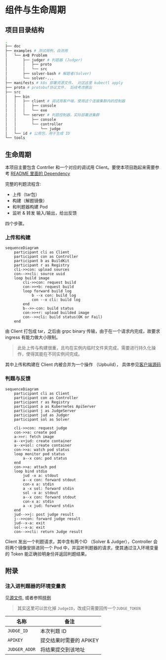 # 组件与生命周期

## 项目目录结构

```bash
.
├── doc
├── examples # 测试用例，自测用
│   └── A+B Problem
│       ├── judger # 判题器 (Judger)
│       │   ├── proto
│       │   └── src
│       ├── solver-bash # 解题者(Solver)
│       └── solver-...
├── manifests # k8s 部署资源文件， 对这这里 kubectl apply
├── proto # protobuf协议文件， 后续考虑挪出
├── src
│   ├── bin
│   │   ├── client # 调试用客户端，使用这个连接集群内的控制器
│   │   │   ├── console
│   │   │   └── exe
│   │   └── server # 判题控制器，实际部署进集群
│   │       ├── console
│   │       └── controller
│   │           └── judge
│   └── id # 公用包，用于生成 ID
└── tools
```

## 生命周期

本项目主要包含 Contrller 和一个对应的调试用 Client。要使本项目跑起来需要参考 [README 里面的 Dependency](../README.md#dependencies)

完整的判题流程含:

* 上传（tar包）
* 构建（解题镜像）
* 和判题器构建 Pod
* 监听 & 转发 输入/输出，给出反馈

四个步骤。

### 上传和构建

```mermaid
sequenceDiagram
    participant cli as Client
    participant con as Controller
    participant b as BuildKit
    participant r as Registry
    cli->>con: upload sources
    con-->>cli: source uuid
    loop build image
        cli->>con: request build
        con->>+b: request build
        loop forward build log
            b --x con: build log
            con --x cli: build log
        end
        b-->>-con: build status
        con->>+r: upload builded image
        con-->>cli: build status(OK or Fail)
    end
```

由 Client 打包成 tar，之后由 grpc binary 传输，由于在一个请求内完成，故要求 ingress 有能力做大小限制。

> 此处上传与构建很重，且均在实例内临时文件夹完成，需要进行持久化操作，使得其能在不同实例间完成。

其中上传和构建在 Client 内被合并为一个操作 （Upbuild）， 具体参见[客户端源码](src/bin/client/exe/upbuild.rs)

### 判题与反馈

```mermaid
sequenceDiagram
    participant cli as Client
    participant con as Controller
    participant r as Registry
    participant a as Kubernetes ApiServer
    participant j as JudgeServer
    participant jud as Judger
    participant sol as Solver

    cli->>con: request judge
    con->>a: create pod
    a->>r: fetch image
    a--x+jud: create container
    a--x+sol: create container
    con->>a: watch pod status
    loop monitor pod status
        a--x con: pod status
    end
    con->>a: attach pod
    loop bind stdio
        jud -x a: stdout
        a--x con: forward stdout
        con-x a: stdin
        a -x sol: forward stdin
        sol -x a: stdout
        a--x con: forward stdout
        con-x a: stdin
        a -x jud: forward stdin
    end
    jud-->>j: post judge result
    j-->>con: forward judge result
    jud--x-a: exit
    sol--x-a: exit
    con-->>cli: return Judge result
```

Client 发出一个判题请求，其中含有两个ID （Solver & Judger），Controller 会将两个镜像安排进同一个 Pod 中，并监听判题器的请求，使其通过注入环境变量的 Token 能正确验明身份并返回判题结果。

## 附录

### 注入进判题器的环境变量表

见[源文件](../src/bin/server/controller/judge/manifest.rs), 或者参照[样例](../examples/A%2BB%20Problem/../A+B%20Problem/judger/src/main.rs)

> 其实这里可以优化掉 `JudgeID`，改成只需要回传一个`JUDGE_TOKEN`

| 名称          | 备注                    |
| ------------- | ----------------------- |
| `JUDGE_ID`    | 本次判题 ID             |
| `APIKEY`      | 提交结果时需要的 APIKEY |
| `JUDGER_ADDR` | 将结果提交到该地址      |
